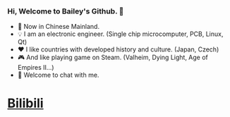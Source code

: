 ### Hi, Welcome to Bailey's Github. 👋

- 🤗️ Now in Chinese Mainland.
- 💡️ I am an electronic engineer. (Single chip microcomputer, PCB, Linux, Qt)
- ❤️ I like countries with developed history and culture. (Japan, Czech)
- 🎮️ And like playing game on Steam. (Valheim, Dying Light, Age of Empires II...)
- 💬 Welcome to chat with me.
# [Bilibili](space.bilibili.com/15325878)

